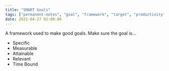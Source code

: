 ```yaml
---
title: "SMART Goals"
tags: ["permanent-notes", "goal", "framework", "target", "productivity" ]
date: 2021-04-27 02:09:00
---
```


A framework used to make good goals. Make sure the goal is...

- Specific
- Measurable
- Attainable
- Relevant
- Time Bound